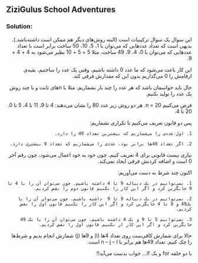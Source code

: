## ZiziGulus School Adventures

### Solution:
<div dir="rtl">
    این سوال یک سوال ترکیبیات است (البته روش‌های دیگر هم ممکن است داشته‌باشد.).
بدیهی است که تعداد عددهایی که می‌توان با 1، 5، 10، 50 ساخت برابر است با تعداد عددهایی که می‌توان با 0، 4، 9، 49 ساخت. مثلا 5 + 5 + 10 نظیر می‌شود به 4 + 4 + 9.

این کار باعث می‌شود که ما عدد 0 داشته باشیم، وقتی یک عدد را ساختیم، بقیه‌ی ارقامش را 0 می‌گذاریم بدون این که مقدارش فرقی کند.

حال باید حواسمان باشد که هر عدد را چند بار نشماریم. مثلا با nهای ثابت و با چند روش یک عدد را تولید نکنیم.

فرض می‌کنیم n = 20. هر دو روش زیر عدد 80 را نشان می‌دهند:
4 تا 9، 11 تا 4، 5 تا 0.
20 تا 4.

پس دو قانون تعریف می‌کنیم تا تکراری نشماریم:

    1. اول عددی را می‌شماریم که بیشترین تعداد 49 را دارد.
       
    2. اگر تعداد 49ها برابر بود، عددی را می‌شماریم که تعداد 9 بیشتری دارد.
       
نیازی نیست قانونی برای 4 تعریف کنیم، چون خود به خود اعمال می‌شود، چون رقم آخر 0 است و اضافه کردنش فرقی ایجاد نمی‌کند.

اکنون چند شرط به دست می‌آوریم:

    1. نمی‌توانیم در یک دنباله 9 تا 4 داشته باشیم. چون می‌توان آن را با 4 تا 9 جایگزین کرد و اگر این کار را نکنیم قانون دوم را نقض کردیم.
       
    2. نمی‌توانیم در یک دنباله 9 تا 9  داشته باشیم. چون می‌توان آن را با یک49 و 8 تا 4 جایگزین کرد و اگر این کار را نکنیم قانون اول را نقض کردیم.
       
    3. نمی‌توانیم 5 تا 9 و یک 4 داشته باشیم. چون می‌توان آن را با یک 49 جایگزین کرد و اگر این کار ار نکنیم قانون اول را نقض کردیم.
       
حالا برای شمارش کافی‌ست روی تعداد 4ها (i) و 9ها (j) شمارش انجام بدیم و شرط‌ها را چک کنیم. تعداد 49ها هم برابر با n – j – I  است.

با دو حلقه for و یک if... جواب بدست می‌آید!!
</div>
